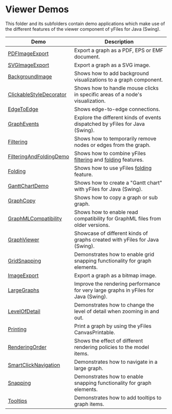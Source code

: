 
# Viewer Demos
  

 This folder and its subfolders contain demo applications which make use of the different features of the viewer component of yFiles for Java (Swing).   

| Demo | Description |
|------|-------------|
|[PDFImageExport](../../src-pdf/viewer/pdfimageexport/)| Export a graph as a PDF, EPS or EMF document. |
|[SVGImageExport](../../src-svg/viewer/svgimageexport/)| Export a graph as a SVG image. |
|[BackgroundImage](../../src/viewer/backgroundimage/)| Shows how to add background visualizations to a graph component. |
|[ClickableStyleDecorator](../../src/viewer/clickablestyledecorator/)| Shows how to handle mouse clicks in specific areas of a node's visualization. |
|[EdgeToEdge](../../src/viewer/edgetoedge/)| Shows edge-to-edge connections. |
|[GraphEvents](../../src/viewer/events/)| Explore the different kinds of events dispatched by yFiles for Java (Swing). |
|[Filtering](../../src/viewer/filtering/)| Shows how to temporarily remove nodes or edges from the graph. |
|[FilteringAndFoldingDemo](../../src/viewer/filteringandfolding/)| Shows how to combine yFiles [filtering](https://docs.yworks.com/yfilesjava/doc/api/#/dguide/filtering) and [folding](https://docs.yworks.com/yfilesjava/doc/api/#/dguide/folding) features. |
|[Folding](../../src/viewer/folding/)| Shows how to use yFiles [folding](https://docs.yworks.com/yfilesjava/doc/api/#/dguide/folding) feature. |
|[GanttChartDemo](../../src/viewer/ganttchart/)| Shows how to create a "Gantt chart" with yFiles for Java (Swing). |
|[GraphCopy](../../src/viewer/graphcopy/)| Shows how to copy a graph or sub graph. |
|[GraphMLCompatibility](../../src/viewer/graphmlcompatibility/)| Shows how to enable read compatibility for GraphML files from older versions. |
|[GraphViewer](../../src/viewer/graphviewer/)| Showcase of different kinds of graphs created with yFiles for Java (Swing). |
|[GridSnapping](../../src/viewer/gridsnapping/)| Demonstrates how to enable grid snapping functionality for graph elements. |
|[ImageExport](../../src/viewer/imageexport/)| Export a graph as a bitmap image. |
|[LargeGraphs](../../src/viewer/largegraphs/)| Improve the rendering performance for very large graphs in yFiles for Java (Swing). |
|[LevelOfDetail](../../src/viewer/levelofdetail/)| Demonstrates how to change the level of detail when zooming in and out. |
|[Printing](../../src/viewer/printing/)| Print a graph by using the yFiles CanvasPrintable. |
|[RenderingOrder](../../src/viewer/renderingorder/)| Shows the effect of different rendering policies to the model items. |
|[SmartClickNavigation](../../src/viewer/smartclicknavigation/)| Demonstrates how to navigate in a large graph. |
|[Snapping](../../src/viewer/snapping/)| Demonstrates how to enable snapping functionality for graph elements. |
|[Tooltips](../../src/viewer/tooltips/)| Demonstrates how to add tooltips to graph items. |
